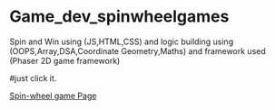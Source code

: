 # Game_dev_spinwheelgames
Spin and Win using (JS,HTML,CSS) and logic building using (OOPS,Array,DSA,Coordinate Geometry,Maths) and framework used (Phaser 2D game framework)


#just click it.

[Spin-wheel game Page](https://manthanchoudhury.github.io/Game_dev_spinwheelgames/)
